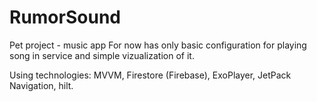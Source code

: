 # RumorSound
Pet project - music app
For now has only basic configuration for playing song in service and simple vizualization of it.

Using technologies: MVVM, Firestore (Firebase), ExoPlayer, JetPack Navigation, hilt.
